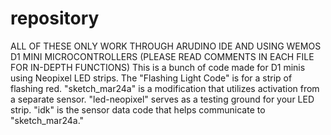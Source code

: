 # repository
ALL OF THESE ONLY WORK THROUGH ARUDINO IDE AND USING WEMOS D1 MINI MICROCONTROLLERS (PLEASE READ COMMENTS IN EACH FILE FOR IN-DEPTH FUNCTIONS)
This is a bunch of code made for D1 minis using Neopixel LED strips. The "Flashing Light Code" is for a strip of flashing red. "sketch_mar24a" is a modification that utilizes activation from a separate sensor.
"led-neopixel" serves as a testing ground for your LED strip.
"idk" is the sensor data code that helps communicate to "sketch_mar24a."
